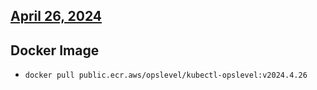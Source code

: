 ## [April 26, 2024](https://github.com/OpsLevel/kubectl-opslevel/compare/v2024.4.3...v2024.4.26)
## Docker Image

  - `docker pull public.ecr.aws/opslevel/kubectl-opslevel:v2024.4.26`

